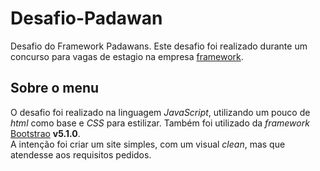 # Desafio-Padawan
 Desafio do Framework Padawans. Este desafio foi realizado durante um concurso para vagas de estagio na empresa [framework](https://frwk.com.br/).
 
 ## Sobre o menu
 O desafio foi realizado na linguagem *JavaScript*, utilizando um pouco de *html* como base e *CSS* para estilizar. Também foi utilizado da *framework* [Bootstrao](https://getbootstrap.com/) **v5.1.0**.\
 A intenção foi criar um site simples, com um visual *clean*, mas que atendesse aos requisitos pedidos.
 
